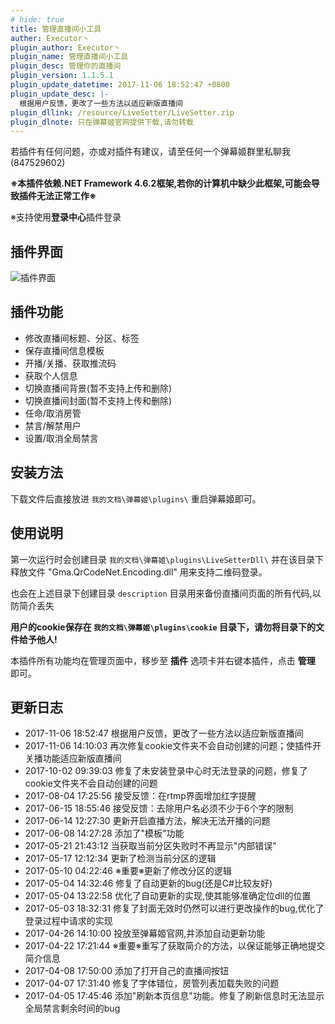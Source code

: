 ```yaml
---
# hide: true
title: 管理直播间小工具
auther: Executor丶
plugin_author: Executor丶
plugin_name: 管理直播间小工具
plugin_desc: 管理你的直播间
plugin_version: 1.1.5.1
plugin_update_datetime: 2017-11-06 18:52:47 +0800
plugin_update_desc: |-
  根据用户反馈，更改了一些方法以适应新版直播间
plugin_dllink: /resource/LiveSetter/LiveSetter.zip
plugin_dlnote: 只在弹幕姬官网提供下载,请勿转载
---
```


若插件有任何问题，亦或对插件有建议，请至任何一个弹幕姬群里私聊我(847529602)

**※本插件依赖.NET Framework 4.6.2框架,若你的计算机中缺少此框架,可能会导致插件无法正常工作※**

※支持使用**登录中心**插件登录

插件界面
---
<img class="shadow" src="https://www.danmuji.cn/resource/LiveSetter/preview.png" alt="插件界面" />

插件功能
---
- 修改直播间标题、分区、标签
- 保存直播间信息模板
- 开播/关播、获取推流码
- 获取个人信息
- 切换直播间背景(暂不支持上传和删除)
- 切换直播间封面(暂不支持上传和删除)
- 任命/取消房管
- 禁言/解禁用户
- 设置/取消全局禁言

安装方法
---
下载文件后直接放进 `我的文档\弹幕姬\plugins\` 重启弹幕姬即可。

使用说明
---

第一次运行时会创建目录 `我的文档\弹幕姬\plugins\LiveSetterDll\` 并在该目录下释放文件 "Gma.QrCodeNet.Encoding.dll" 用来支持二维码登录。

也会在上述目录下创建目录 `description` 目录用来备份直播间页面的所有代码,以防简介丢失

**用户的cookie保存在 `我的文档\弹幕姬\plugins\cookie` 目录下，请勿将目录下的文件给予他人!**

本插件所有功能均在管理页面中，移步至 **插件** 选项卡并右键本插件，点击 **管理** 即可。



更新日志
---
- 2017-11-06 18:52:47 根据用户反馈，更改了一些方法以适应新版直播间
- 2017-11-06 14:10:03 再次修复cookie文件夹不会自动创建的问题；使插件开关播功能适应新版直播间
- 2017-10-02 09:39:03 修复了未安装登录中心时无法登录的问题，修复了cookie文件夹不会自动创建的问题
- 2017-08-04 17:25:56 接受反馈：在rtmp界面增加红字提醒
- 2017-06-15 18:55:46 接受反馈：去除用户名必须不少于6个字的限制
- 2017-06-14 12:27:30 更新开启直播方法，解决无法开播的问题
- 2017-06-08 14:27:28 添加了"模板"功能
- 2017-05-21 21:43:12 当获取当前分区失败时不再显示"内部错误"
- 2017-05-17 12:12:34 更新了检测当前分区的逻辑
- 2017-05-10 04:22:46 ※重要※更新了修改分区的逻辑
- 2017-05-04 14:32:46 修复了自动更新的bug(还是C#比较友好)
- 2017-05-04 13:22:58 优化了自动更新的实现,使其能够准确定位dll的位置
- 2017-05-03 18:32:31 修复了封面无效时仍然可以进行更改操作的bug,优化了登录过程中请求的实现
- 2017-04-26 14:10:00 投放至弹幕姬官网,并添加自动更新功能
- 2017-04-22 17:21:44 ※重要※重写了获取简介的方法，以保证能够正确地提交简介信息
- 2017-04-08 17:50:00 添加了打开自己的直播间按钮
- 2017-04-07 17:31:40 修复了字体错位，房管列表加载失败的问题
- 2017-04-05 17:45:46 添加"刷新本页信息"功能。修复了刷新信息时无法显示全局禁言剩余时间的bug